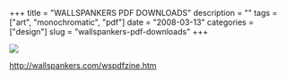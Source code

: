 +++
title = "WALLSPANKERS PDF DOWNLOADS"
description = ""
tags = ["art", "monochromatic", "pdf"]
date = "2008-03-13"
categories = ["design"]
slug = "wallspankers-pdf-downloads"
+++


 

  <div id="screens-thumbs" class="clearfix">
    <div class="txt-center" id="design-submission"><a href="http://wallspankers.com/wspdfzine.htm"><img id='bluga-thumbnail-824' class='bluga-thumbnail large' src='//konigi.com/media/bluga/
wt47f27904464a4_0.jpg'/></a></div>  
  </div>   
<p><a href="http://wallspankers.com/wspdfzine.htm">http://wallspankers.com/wspdfzine.htm</a></p>




